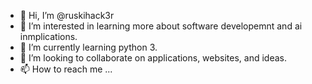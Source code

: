 - 👋 Hi, I’m @ruskihack3r
- 👀 I’m interested in learning more about software developemnt and ai inmplications. 
- 🌱 I’m currently learning python 3.
- 💞️ I’m looking to collaborate on applications, websites, and ideas.
- 📫 How to reach me ...

<!---
ruskihack3r/ruskihack3r is a ✨ special ✨ repository because its `README.md` (this file) appears on your GitHub profile.
You can click the Preview link to take a look at your changes.
--->
